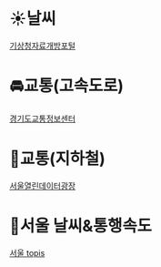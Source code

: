 # ☀️날씨
[기상청자료개방포털](https://data.kma.go.kr/data/grnd/selectAsosRltmList.do?pgmNo=36)

# 🚘교통(고속도로)
[경기도교통정보센터](https://gits.gg.go.kr/gtdb/web/trafficDb/trafficVolume/alwaysTrafficVolumeHighway.do)

# 🚊교통(지하철)
[서울열린데이터광장](https://data.seoul.go.kr/dataList/OA-12914/S/1/datasetView.do)

# 🌈서울 날씨&통행속도
[서울 topis](https://data.seoul.go.kr/dataList/OA-12914/S/1/datasetView.do)
